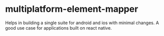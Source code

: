 # multiplatform-element-mapper

Helps in building a single suite for android and ios with minimal changes. A good use case for applications built on react native.